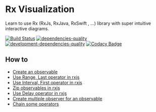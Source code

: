 # Rx Visualization

Learn to use Rx (RxJs, RxJava, RxSwift , ...) library with super intuitive interactive diagrams.

[![Build Status][travis-image]][travis-url]
[![dependencies-quality]( https://david-dm.org/fingerpich/rx-visualization.svg)](https://david-dm.org/fingerpich/rx-visualization)
[![development-dependencies-quality](https://david-dm.org/fingerpich/rx-visualization/dev-status.svg)](https://david-dm.org/fingerpich/rx-visualization#info=devDependencies)
[![Codacy Badge](https://api.codacy.com/project/badge/Grade/3a50eeb043584886b60f961426032030)](https://www.codacy.com/app/zarei-bs/rx-studio?utm_source=github.com&amp;utm_medium=referral&amp;utm_content=fingerpich/rx-studio&amp;utm_campaign=Badge_Grade)

## How to 
 - [Create an observable](https://fingerpich.github.io/rx-visualization)
 - [Use Range, Last operator in rxjs](https://fingerpich.github.io/rx-visualization/load/%7B%22nodes%22:%5B%7B%22id%22:2,%22x%22:348,%22y%22:233,%22node_type%22:%22Range%22,%22properties%22:%7B%22start%22:0,%22count%22:3%7D%7D,%7B%22id%22:3,%22x%22:606,%22y%22:234,%22node_type%22:%22Last%22,%22properties%22:%7B%22filter%22:0%7D%7D,%7B%22id%22:4,%22x%22:480,%22y%22:413,%22node_type%22:%22Subscribe%22,%22properties%22:%7B%7D%7D%5D,%22edges%22:%5B%7B%22source%22:2,%22target%22:3%7D,%7B%22source%22:3,%22target%22:4%7D%5D%7D)
 - [Use Interval, First operator in rxjs](https://fingerpich.github.io/rx-visualization/load/{"nodes":[{"id":1,"x":649.5,"y":279,"node_type":"Subscribe","properties":{}},{"id":2,"x":389,"y":332,"node_type":"Interval","properties":{"interval":500}},{"id":3,"x":570,"y":483,"node_type":"First","properties":{"filter":0}}],"edges":[{"source":2,"target":3},{"source":3,"target":1}]})
 - [Zip observables in rxjs](https://fingerpich.github.io/rx-visualization/load/{"nodes":[{"id":1,"x":269.5,"y":284,"node_type":"Subscribe","properties":{}},{"id":2,"x":625,"y":126,"node_type":"Range","properties":{"start":10,"count":9}},{"id":3,"x":628,"y":422,"node_type":"Interval","properties":{"interval":500}},{"id":5,"x":477,"y":284,"node_type":"Zip","properties":{"zipFunction":0}}],"edges":[{"source":2,"target":5},{"source":3,"target":5},{"source":5,"target":1}]})
 - [Use Delay operator in rxjs](https://fingerpich.github.io/rx-visualization/load/{"nodes":[{"id":1,"x":430,"y":333,"node_type":"Subscribe","properties":{}},{"id":2,"x":329,"y":172,"node_type":"Delay","properties":{"delay":1000}},{"id":3,"x":517,"y":86,"node_type":"Range","properties":{"start":0,"count":3}},{"id":4,"x":667,"y":327,"node_type":"Subscribe","properties":{}}],"edges":[{"source":2,"target":1},{"source":3,"target":4},{"source":3,"target":2}]})
 - [Create multiple observer for an observable](https://fingerpich.github.io/rx-visualization/load/{"nodes":[{"id":1,"x":834,"y":366,"node_type":"Subscribe","properties":{}},{"id":2,"x":530,"y":103,"node_type":"Range","properties":{"start":0,"count":3}},{"id":3,"x":619,"y":383,"node_type":"Subscribe","properties":{}},{"id":4,"x":423,"y":378,"node_type":"Subscribe","properties":{}},{"id":5,"x":306,"y":162,"node_type":"Map","properties":{"mapFunc":0}},{"id":6,"x":197,"y":343,"node_type":"Subscribe","properties":{}},{"id":7,"x":752,"y":182,"node_type":"Last","properties":{"filter":0}}],"edges":[{"source":2,"target":4},{"source":2,"target":3},{"source":2,"target":5},{"source":5,"target":6},{"source":7,"target":1},{"source":2,"target":7}]})
 - [Chain some operators](https://fingerpich.github.io/rx-visualization/load/{"nodes":[{"id":1,"x":579.5,"y":462,"node_type":"Subscribe","properties":{}},{"id":3,"x":579,"y":168,"node_type":"Filter","properties":{"filter":"3"}},{"id":4,"x":680,"y":311,"node_type":"First","properties":{"filter":0}},{"id":5,"x":399,"y":167,"node_type":"Map","properties":{"mapFunc":"1"}},{"id":7,"x":399,"y":471,"node_type":"Range","properties":{"start":1,"count":16}},{"id":8,"x":289,"y":312,"node_type":"Filter","properties":{"filter":"1"}}],"edges":[{"source":5,"target":3},{"source":3,"target":4},{"source":4,"target":1},{"source":7,"target":8},{"source":8,"target":5}]})
 
[travis-url]: https://travis-ci.org/fingerpich/rx-visualization
[travis-image]: https://travis-ci.org/fingerpich/rx-visualization.png?branch=master
